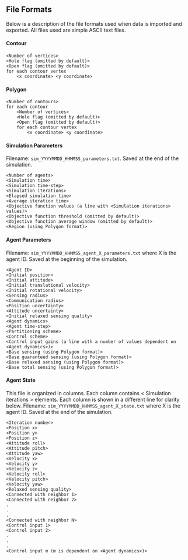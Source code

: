 ## File Formats
Below is a description of the file formats used when data is imported and exported. All files used are simple ASCII text files.

#### Contour
```
<Number of vertices>
<Hole flag (omitted by default)>
<Open flag (omitted by default)>
for each contour vertex
    <x coordinate> <y coordinate>
```

#### Polygon
```
<Number of contours>
for each contour
    <Number of vertices>
    <Hole flag (omitted by default)>
    <Open flag (omitted by default)>
    for each contour vertex
        <x coordinate> <y coordinate>
```

#### Simulation Parameters
Filename: `sim_YYYYMMDD_HHMMSS_parameters.txt`. Saved at the end of the simulation.
```
<Number of agents>
<Simulation time>
<Simulation time-step>
<Simulation iterations>
<Elapsed simulation time>
<Average iteration time>
<Objective function values (a line with <Simulation iterations> values)>
<Objective function threshold (omitted by default)>
<Objective function average window (omitted by default)>
<Region (using Polygon format)>
```

#### Agent Parameters
Filename: `sim_YYYYMMDD_HHMMSS_agent_X_parameters.txt` where X is the agent ID. Saved at the beginning of the simulation.
```
<Agent ID>
<Initial position>
<Initial attitude>
<Initial translational velocity>
<Initial rotational velocity>
<Sensing radius>
<Communication radius>
<Position uncertainty>
<Attitude uncertainty>
<Initial relaxed sensing quality>
<Agent dynamics>
<Agent time-step>
<Partitioning scheme>
<Control scheme>
<Control input gains (a line with a number of values dependent on <Agent dynamics>)>
<Base sensing (using Polygon format)>
<Base guaranteed sensing (using Polygon format)>
<Base relaxed sensing (using Polygon format)>
<Base total sensing (using Polygon format)>
```

#### Agent State
This file is organized in columns. Each column contains < Simulation iterations > elements. Each column is shown in a different line for clarity below.
Filename: `sim_YYYYMMDD_HHMMSS_agent_X_state.txt` where X is the agent ID. Saved at the end of the simulation.
```
<Iteration number>
<Position x>
<Position y>
<Position z>
<Attitude roll>
<Attitude pitch>
<Attitude yaw>
<Velocity x>
<Velocity y>
<Velocity z>
<Velocity roll>
<Velocity pitch>
<Velocity yaw>
<Relaxed sensing quality>
<Connected with neighbor 1>
<Connected with neighbor 2>
.
.
.
<Connected with neighbor N>
<Control input 1>
<Control input 2>
.
.
.
<Control input m (m is dependent on <Agent dynamics>)>
```
